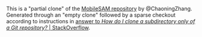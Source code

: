 This is a "partial clone" of the [MobileSAM repository](https://github.com/ChaoningZhang/MobileSAM/tree/master) by @ChaoningZhang.
Generated through an "empty clone" followed by a sparse checkout according to instructions in [answer to *How do I clone a subdirectory only of a Git repository?* | StackOverflow](https://stackoverflow.com/a/52269934).
